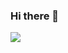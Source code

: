 ### Hi there 👋 
<a href="https://clustrmaps.com/site/1bxby"  title="Visit tracker"><img src="//www.clustrmaps.com/map_v2.png?d=e7LIMTmXQvpGA5kFxmYoGyzT-sMwjhL3geWP__plRCo&cl=ffffff" /></a>

